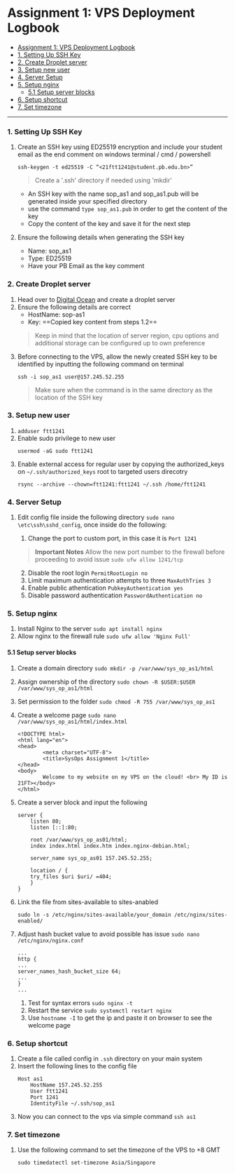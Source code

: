 ﻿<!-- TOC --><a name="assignment-1-vps-deployment-logbook"></a>
# Assignment 1: VPS Deployment Logbook

- [Assignment 1: VPS Deployment Logbook](#assignment-1-vps-deployment-logbook)
- [1. Setting Up SSH Key](#1-setting-up-ssh-key)
- [2. Create Droplet server](#2-create-droplet-server)
- [3. Setup new user](#3-setup-new-user)
- [4. Server Setup](#4-server-setup)
- [5. Setup nginx](#5-setup-nginx)
	+ [5.1 Setup server blocks](#51-setup-server-blocks)
- [6. Setup shortcut](#6-setup-shortcut)
- [7. Set timezone](#7-set-timezone)
---
<!-- TOC --><a name="1-setting-up-ssh-key"></a>
### 1. Setting Up SSH Key
1. Create an SSH key using ED25519 encryption and include your student email as the end comment on windows terminal / cmd / powershell

	```
	ssh-keygen -t ed25519 -C “<21ftt1241@student.pb.edu.bn>”
	```
	>Create a '.ssh' directory if needed using 'mkdir'
	
	- An SSH key with the name sop_as1 and sop_as1.pub will be generated inside your specified directory
	- use the command `type sop_as1.pub` in order to get the content of the key
	- Copy the content of the key and save it for the next step
  
2. Ensure the following details when generating the SSH key
	- Name: sop_as1
	- Type: ED25519
	- Have your PB Email as the key comment

<!-- TOC --><a name="2-create-droplet-server"></a>
### 2. Create Droplet server
1. Head over to [Digital Ocean](https://www.digitalocean.com/) and create a droplet server
2. Ensure the following details are correct
	- HostName: sop-as1
	- Key: ==Copied key content from steps 1.2==
	> Keep in mind that the location of server region, cpu options and additional storage can be configured up to own preference
3. Before connecting to the VPS, allow the newly created SSH key to be identified by inputting the following command on terminal
	```
	ssh -i sop_as1 user@157.245.52.255
	```
	> Make sure when the command is in the same directory as the location of the SSH key
	
<!-- TOC --><a name="3-setup-new-user"></a>
### 3. Setup new user
1. `adduser ftt1241`
2. Enable sudo privilege to new user
	```
	usermod -aG sudo ftt1241
	```
3. Enable external access for regular user by copying the authorized_keys on `~/.ssh/authorized_keys` root to targeted users direcotry 
	```
	rsync --archive --chown=ftt1241:ftt1241 ~/.ssh /home/ftt1241
	```

  
<!-- TOC --><a name="4-server-setup"></a>
### 4. Server Setup
1. Edit config file inside the following directory `sudo nano \etc\ssh\sshd_config`, once inside do the following:
	1. Change the port to custom port, in this case it is `Port 1241`
	
	> **Important Notes**
	> Allow the new port number  to the firewall before proceeding to avoid issue `sudo ufw allow 1241/tcp`
	
	2. Disable the root login `PermitRootLogin no`
	3. Limit maximum authentication attempts to three `MaxAuthTries 3`
	4. Enable public athentication `PubkeyAuthentication yes`
	5. Disable password authentication `PasswordAuthentication no`


<!-- TOC --><a name="5-setup-nginx"></a>
### 5. Setup nginx
1. Install Nginx to the server `sudo apt install nginx`
2. Allow nginx to the firewall rule `sudo ufw allow 'Nginx Full'`

<!-- TOC --><a name="51-setup-server-blocks"></a>
#### 5.1 Setup server blocks
1. Create a domain directory `sudo mkdir -p /var/www/sys_op_as1/html`
2. Assign ownership of the directory `sudo chown -R $USER:$USER /var/www/sys_op_as1/html`
3. Set permission to the folder `sudo chmod -R 755 /var/www/sys_op_as1`
4. Create a welcome page `sudo nano /var/www/sys_op_as1/html/index.html`

	```html/index
	<!DOCTYPE html>
	<html lang="en">
	<head>
			<meta charset="UTF-8">
			<title>SysOps Assignment 1</title>
	</head>
	<body>
			Welcome to my website on my VPS on the cloud! <br> My ID is 21FT></body>
	</html>
	```

5. Create a server block and input the following

	```
	server {
        listen 80;
        listen [::]:80;

        root /var/www/sys_op_as01/html;
        index index.html index.htm index.nginx-debian.html;

        server_name sys_op_as01 157.245.52.255;

        location / {
        try_files $uri $uri/ =404;
        }
	}
	```

6. Link the file from sites-available to sites-anabled
	
	```
	sudo ln -s /etc/nginx/sites-available/your_domain /etc/nginx/sites-enabled/
	```
	
7. Adjust hash bucket value to avoid possible has issue `sudo nano /etc/nginx/nginx.conf`
	```
	...
	http {
    ...
    server_names_hash_bucket_size 64;
    ...
	}
	...

	```
	1. Test for syntax errors `sudo nginx -t`
	2. Restart the service `sudo systemctl restart nginx`
	3. Use `hostname -I` to get the ip and paste it on browser to see the welcome page

<!-- TOC --><a name="6-setup-shortcut"></a>
### 6. Setup shortcut
1. Create a file called config in `.ssh` directory on your main system
2. Insert the following lines to the config file
	```
	Host as1
		HostName 157.245.52.255
		User ftt1241
		Port 1241
		IdentityFile ~/.ssh/sop_as1
	```
3. Now you can connect to the vps via simple command `ssh as1`


<!-- TOC --><a name="7-set-timezone"></a>
### 7. Set timezone
1. Use the following command to set the timezone of the VPS to +8 GMT

	```
	sudo timedatectl set-timezone Asia/Singapore
	```

